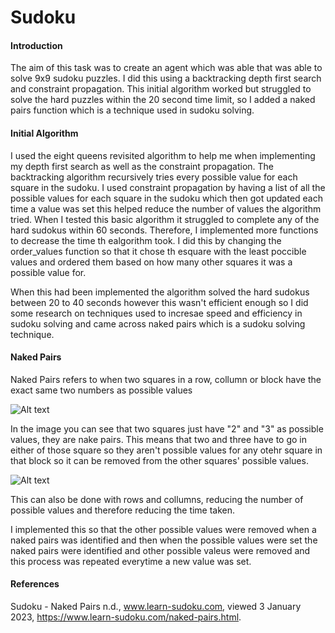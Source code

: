 # Sudoku

#### Introduction

The aim of this task was to create an agent which was able that was able to solve 9x9 sudoku puzzles. I did this using a backtracking depth first search and constraint propagation. This initial algorithm worked but struggled to solve the hard puzzles within the 20 second time limit, so I added a naked pairs function which is a technique used in sudoku solving. 

#### Initial Algorithm

I used the eight queens revisited algorithm to help me when implementing my depth first search as well as the constraint propagation. The backtracking algorithm recursively tries every possible value for each square in the sudoku. 
I used constraint propagation by having a list of all the possible values for each square in the sudoku which then got updated each time a value was set this helped reduce the number of values the algorithm tried. 
When I tested this basic algorithm it struggled to complete any of the hard sudokus within 60 seconds. Therefore, I implemented more functions to decrease the time th ealgorithm took. I did this by changing the order_values function so that it chose th esquare with the least poccible values and ordered them based on how many other squares it was a possible value for. 

When this had been implemented the algorithm solved the hard sudokus between 20 to 40 seconds however this wasn't efficient enough so I did some research on techniques used to incresae speed and efficiency in sudoku solving and came across naked pairs which is a sudoku solving technique. 

#### Naked Pairs

Naked Pairs refers to when two squares in a row, collumn or block have the exact same two numbers as possible values 

![Alt text](https://www.learn-sudoku.com/images/naked_pair1.gif)

In the image you can see that two squares just have "2" and "3" as possible values, they are nake pairs. This means that two and three have to go in either of those square so they aren't possible values for any otehr square in that block so it can be removed from the other squares' possible values. 

![Alt text](https://www.learn-sudoku.com/images/naked_pair2.gif)

This can also be done with rows and collumns, reducing the number of possible values and therefore reducing the time taken. 

I implemented this so that the other possible values were removed when a naked pairs was identified and then when the possible values were set the naked pairs were identified and other possible valeus were removed and this process was repeated everytime a new value was set. 

#### References 

Sudoku - Naked Pairs n.d., www.learn-sudoku.com, viewed 3 January 2023, <https://www.learn-sudoku.com/naked-pairs.html>.